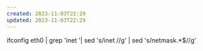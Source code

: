 ```yaml
---
created: 2023-11-03T22:29
updated: 2023-11-03T22:29
---
```

ifconfig eth0 | grep 'inet '| sed 's/inet //g' | sed 's/netmask.*$//g'